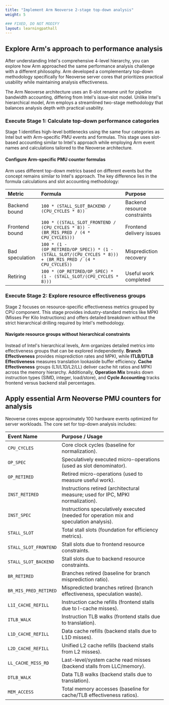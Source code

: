 ```yaml
---
title: "Implement Arm Neoverse 2-stage top-down analysis"
weight: 5

### FIXED, DO NOT MODIFY
layout: learningpathall
---
```

## Explore Arm's approach to performance analysis

After understanding Intel's comprehensive 4-level hierarchy, you can explore how Arm approached the same performance analysis challenge with a different philosophy. Arm developed a complementary top-down methodology specifically for Neoverse server cores that prioritizes practical usability while maintaining analysis effectiveness.

The Arm Neoverse architecture uses an 8-slot rename unit for pipeline bandwidth accounting, differing from Intel's issue-slot model. Unlike Intel's hierarchical model, Arm employs a streamlined two-stage methodology that balances analysis depth with practical usability.

### Execute Stage 1: Calculate top-down performance categories

Stage 1 identifies high-level bottlenecks using the same four categories as Intel but with Arm-specific PMU events and formulas. This stage uses slot-based accounting similar to Intel's approach while employing Arm event names and calculations tailored to the Neoverse architecture.

#### Configure Arm-specific PMU counter formulas

Arm uses different top-down metrics based on different events but the concept remains similar to Intel's approach. The key difference lies in the formula calculations and slot accounting methodology:

| Metric | Formula | Purpose |
| :-- | :-- | :-- |
| Backend bound | `100 * (STALL_SLOT_BACKEND / (CPU_CYCLES * 8))` | Backend resource constraints |
| Frontend bound | `100 * ((STALL_SLOT_FRONTEND / (CPU_CYCLES * 8)) - (BR_MIS_PRED / (4 * CPU_CYCLES)))` | Frontend delivery issues |
| Bad speculation | `100 * (1 - (OP_RETIRED/OP_SPEC)) * (1 - (STALL_SLOT/(CPU_CYCLES * 8))) + (BR_MIS_PRED / (4 * CPU_CYCLES))` | Misprediction recovery |
| Retiring | `100 * (OP_RETIRED/OP_SPEC) * (1 - (STALL_SLOT/(CPU_CYCLES * 8)))` | Useful work completed |

### Execute Stage 2: Explore resource effectiveness groups

Stage 2 focuses on resource-specific effectiveness metrics grouped by CPU component. This stage provides industry-standard metrics like MPKI (Misses Per Kilo Instructions) and offers detailed breakdown without the strict hierarchical drilling required by Intel's methodology.

#### Navigate resource groups without hierarchical constraints

Instead of Intel's hierarchical levels, Arm organizes detailed metrics into effectiveness groups that can be explored independently. **Branch Effectiveness** provides misprediction rates and MPKI, while **ITLB/DTLB Effectiveness** measures translation lookaside buffer efficiency. **Cache Effectiveness** groups (L1I/L1D/L2/LL) deliver cache hit ratios and MPKI across the memory hierarchy. Additionally, **Operation Mix** breaks down instruction types (SIMD, integer, load/store), and **Cycle Accounting** tracks frontend versus backend stall percentages.

## Apply essential Arm Neoverse PMU counters for analysis

Neoverse cores expose approximately 100 hardware events optimized for server workloads. The core set for top-down analysis includes:

| Event Name            | Purpose / Usage                                                                          |
| :-------------------- | :--------------------------------------------------------------------------------------- |
| `CPU_CYCLES`          | Core clock cycles (baseline for normalization).                                          |
| `OP_SPEC`             | Speculatively executed micro-operations (used as slot denominator).                      |
| `OP_RETIRED`          | Retired micro-operations (used to measure useful work).                                  |
| `INST_RETIRED`        | Instructions retired (architectural measure; used for IPC, MPKI normalization).          |
| `INST_SPEC`           | Instructions speculatively executed (needed for operation mix and speculation analysis). |
| `STALL_SLOT`          | Total stall slots (foundation for efficiency metrics).                                   |
| `STALL_SLOT_FRONTEND` | Stall slots due to frontend resource constraints.                                        |
| `STALL_SLOT_BACKEND`  | Stall slots due to backend resource constraints.                                         |
| `BR_RETIRED`          | Branches retired (baseline for branch misprediction ratio).                              |
| `BR_MIS_PRED_RETIRED` | Mispredicted branches retired (branch effectiveness, speculation waste).                 |
| `L1I_CACHE_REFILL`    | Instruction cache refills (frontend stalls due to I-cache misses).                       |
| `ITLB_WALK`           | Instruction TLB walks (frontend stalls due to translation).                              |
| `L1D_CACHE_REFILL`    | Data cache refills (backend stalls due to L1D misses).                                   |
| `L2D_CACHE_REFILL`    | Unified L2 cache refills (backend stalls from L2 misses).                                |
| `LL_CACHE_MISS_RD`    | Last-level/system cache read misses (backend stalls from LLC/memory).                    |
| `DTLB_WALK`           | Data TLB walks (backend stalls due to translation).                                      |
| `MEM_ACCESS`          | Total memory accesses (baseline for cache/TLB effectiveness ratios).                     |


